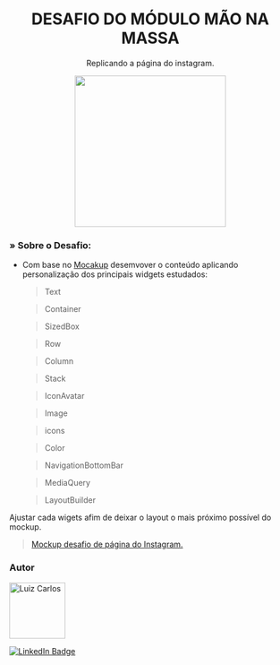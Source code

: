 <h1 align="center">DESAFIO DO MÓDULO MÃO NA MASSA</h1>

<p align="center"> Replicando a página do instagram.</p>

<p align="center">
<img width="" height="270" src="assets/images/instagram.gif"/>
</p>


### » Sobre o Desafio:

- Com base no [Mocakup](https://www.figma.com/file/1MQcHq4mpxDp1lrX2QK9NG/Instagram-UI-Mockup-2.0-(Community)?node-id=0%3A1) desemvover o conteúdo aplicando personalização dos principais widgets estudados:
    > Text

    > Container

    > SizedBox

    > Row

    > Column

    > Stack

    > IconAvatar

    > Image

    >icons

    >Color

    >NavigationBottomBar

    > MediaQuery

    > LayoutBuilder

Ajustar cada wigets afim de deixar o layout o mais próximo possível do mockup.

>[Mockup desafio de página do Instagram.](https://www.figma.com/file/1MQcHq4mpxDp1lrX2QK9NG/Instagram-UI-Mockup-2.0-(Community)?node-id=0%3A1)



### Autor

<img alt="Luiz Carlos" title="Luiz Carlos" src="https://avatars.githubusercontent.com/u/29442285?s=96&v=4" height="100" width="100" />

[![LinkedIn Badge](https://img.shields.io/badge/-LUIZ_CARLOS-blue?style=flat-square&logo=Linkedin&logoColor=white&link=https://www.linkedin.com/in/luizzlcs/)](https://www.linkedin.com/in/luizzlcs/)
